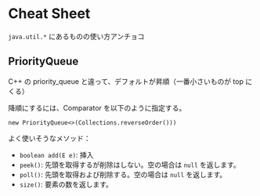 # Cheat Sheet
`java.util.*` にあるものの使い方アンチョコ

## PriorityQueue
C++ の priority_queue と違って、デフォルトが昇順（一番小さいものが top にくる）

降順にするには、Comparator を以下のように指定する。

```
new PriorityQueue<>(Collections.reverseOrder()))
```

よく使いそうなメソッド：
- `boolean add(E e)`:  挿入
- `peek()`: 先頭を取得するが削除はしない。空の場合は `null` を返します。
- `poll()`: 先頭を取得および削除する。空の場合は `null` を返します。
- `size()`: 要素の数を返します。

